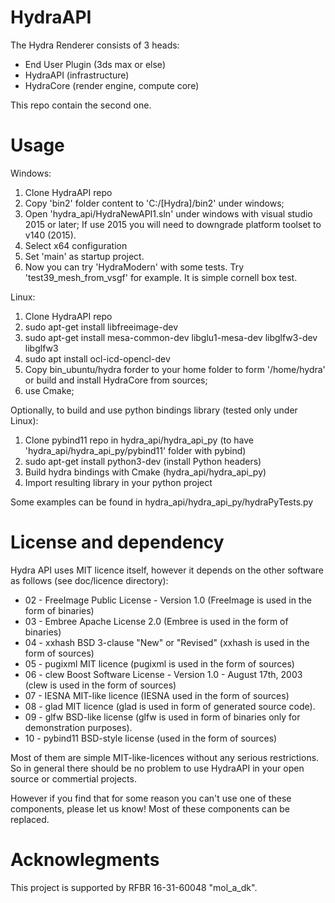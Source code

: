 # HydraAPI
The Hydra Renderer consists of 3 heads:

- End User Plugin (3ds max or else)
- HydraAPI (infrastructure)
- HydraCore (render engine, compute core)

This repo contain the second one.

# Usage

Windows:

1. Clone HydraAPI repo
2. Copy 'bin2' folder content to 'C:/[Hydra]/bin2' under windows;
3. Open 'hydra_api/HydraNewAPI1.sln' under windows with visual studio 2015 or later; If use 2015 you will need to downgrade platform toolset to v140 (2015).
4. Select x64 configuration
5. Set 'main' as startup project.
6. Now you can try 'HydraModern' with some tests. Try 'test39_mesh_from_vsgf' for example. It is simple cornell box test.

Linux:
1. Clone HydraAPI repo
2. sudo apt-get install libfreeimage-dev
3. sudo apt-get install mesa-common-dev libglu1-mesa-dev libglfw3-dev libglfw3
4. sudo apt install ocl-icd-opencl-dev
5. Copy bin_ubuntu/hydra forder to your home folder to form '/home/hydra' or build and install HydraCore from sources; 
6. use Cmake;

Optionally, to build and use python bindings library (tested only under Linux):
1. Clone pybind11 repo in hydra_api/hydra_api_py (to have 'hydra_api/hydra_api_py/pybind11' folder with pybind)
2. sudo apt-get install python3-dev (install Python headers)
3. Build hydra bindings with Cmake (hydra_api/hydra_api_py)
4. Import resulting library in your python project

Some examples can be found in hydra_api/hydra_api_py/hydraPyTests.py

# License and dependency

Hydra API uses MIT licence itself, however it depends on the other software as follows (see doc/licence directory):

* 02 - FreeImage Public License - Version 1.0 (FreeImage is used in the form of binaries)
* 03 - Embree Apache License 2.0 (Embree is used in the form of binaries)
* 04 - xxhash BSD 3-clause "New" or "Revised" (xxhash is used in the form of sources)
* 05 - pugixml MIT licence (pugixml is used in the form of sources)
* 06 - clew Boost Software License - Version 1.0 - August 17th, 2003 (clew is used in the form of sources)
* 07 - IESNA MIT-like licence (IESNA used in the form of sources)
* 08 - glad MIT licence (glad is used in form of generated source code).
* 09 - glfw BSD-like license (glfw is used in form of binaries only for demonstration purposes).
* 10 - pybind11 BSD-style license (used in the form of sources) 

Most of them are simple MIT-like-licences without any serious restrictions. 
So in general there should be no problem to use HydraAPI in your open source or commertial projects. 

However if you find that for some reason you can't use one of these components, please let us know!
Most of these components can be replaced.

# Acknowlegments
This project is supported by RFBR 16-31-60048 "mol_a_dk".
